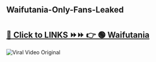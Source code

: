 
 ## Waifutania-Only-Fans-Leaked

# <h2><a href="https://clipsfans.com/Waifutania&ref=git">🔗 Click to LINKS ⏩⏩ 👉 🟢 Waifutania </a></h2>

<a href="https://clipsfans.com/Waifutania&ref=git" rel="nofollow" data-target="animated-image.originalLink"><img src="https://i.ibb.co.com/xMMVF88/686577567.gif" alt="Viral Video Original" style="max-width: 100%; display: inline-block;" data-target="animated-image.originalImage"></a>
